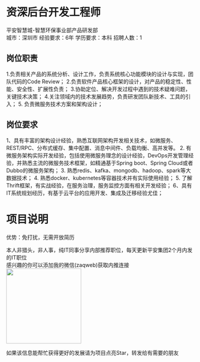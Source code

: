 # 资深后台开发工程师
平安智慧城-智慧环保事业部产品研发部  
城市：深圳市 经验要求：6年 学历要求：本科  招聘人数：1

## 岗位职责
1.负责相关产品的系统分析、设计工作，负责系统核心功能模块的设计与实现，团队代码的Code Review；
 2.负责软件产品核心框架的设计，对产品的稳定性、性能、安全性、扩展性负责；
 3.协助定位、解决开发过程中遇到的技术疑难问题，关键技术决策；
 4.关注领域内的技术发展趋势，负责研发团队新技术、工具的引入；
 5. 负责微服务技术方案和架构设计；

## 岗位要求
1、具有丰富的架构设计经验，熟悉互联网架构开发相关技术，如微服务、REST/RPC、分布式缓存、集中配置、消息中间件、负载均衡、高并发等。
 2. 有微服务架构实际开发经验，包括使用微服务理念的设计经验，DevOps开发管理经验，并熟悉主流的微服务技术框架，如精通基于Spring boot、Spring Cloud或者Dubbo的微服务架构；
 3. 熟悉redis、kafka、mongodb、hadoop、spark等大数据技术；
 4. 熟悉docker、kubernetes等容器技术并有实际使用经验；
 5. 了解Thrift框架，有实战经验，在服务治理，服务监控方面有相关开发经验；
 6、具有IT系统规划经历，有基于云平台的应用开发、集成及迁移经验尤佳；

# 项目说明

优势：免打扰，无需开放简历

本人非猎头，非人事，纯IT同事分享内部推荐职位，每天更新平安集团2个月内发的IT职位  
感兴趣的你可以添加我的微信(zaqweb)获取内推连接  
<img src="https://github.com/zaqweb/PA-IT-JOBS/blob/master/WechatICode.jpeg"  height="200" width="200">

如果该信息能帮忙获得更好的发展请为项目点亮Star，转发给有需要的朋友




